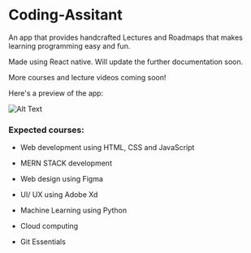 # Coding-Assitant

An app that provides handcrafted Lectures and Roadmaps that makes learning programming easy and fun.

Made using React native. Will update the further documentation soon.

More courses and lecture videos coming soon!

Here's a preview of the app:

![Alt Text](https://j.gifs.com/lxqWm6.gif)



### Expected courses: 

+ Web development using HTML, CSS and JavaScript

+ MERN STACK development

+ Web design using Figma

+ UI/ UX using Adobe Xd

+ Machine Learning using Python

+ Cloud computing

+ Git Essentials
